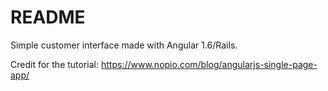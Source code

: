 # README

Simple customer interface made with Angular 1.6/Rails.

Credit for the tutorial:
https://www.nopio.com/blog/angularjs-single-page-app/


